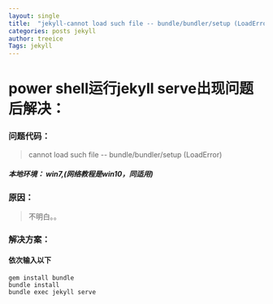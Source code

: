 ```yaml
---
layout: single
title:  "jekyll-cannot load such file -- bundle/bundler/setup (LoadError)"
categories: posts jekyll 
author: treeice
Tags: jekyll 
---
```

# power shell运行jekyll serve出现问题后解决：

### 问题代码：
> cannot load such file -- bundle/bundler/setup (LoadError)

##### 本地环境： win7,(网络教程是win10，同适用)

### 原因：

 > 不明白。。

### 解决方案：

#### 依次输入以下
```
gem install bundle
bundle install
bundle exec jekyll serve
```
